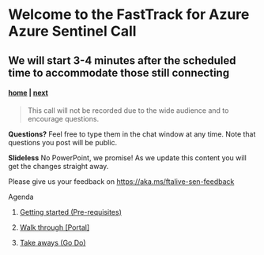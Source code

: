 # Welcome to the FastTrack for Azure Azure Sentinel Call
## We will start 3-4 minutes after the scheduled time to accommodate those still connecting

#### [home](./welcome.md)  | [next](./prerquisites.md)

> This call will not be recorded due to the wide audience and to encourage questions.

**Questions?** Feel free to type them in the chat window at any time. Note that questions you post will be public. 

**Slideless** No PowerPoint, we promise! As we update this content you will get the changes straight away.

Please give us your feedback on https://aka.ms/ftalive-sen-feedback

Agenda
1. [Getting started (Pre-requisites)](./pre-requisites.md)

2. [Walk through [Portal]](https://portal.azure.com/#blade/Microsoft_Azure_Security_Insights/WorkspaceSelectorBlade)

3. [Take aways (Go Do)](./take-aways.md)
